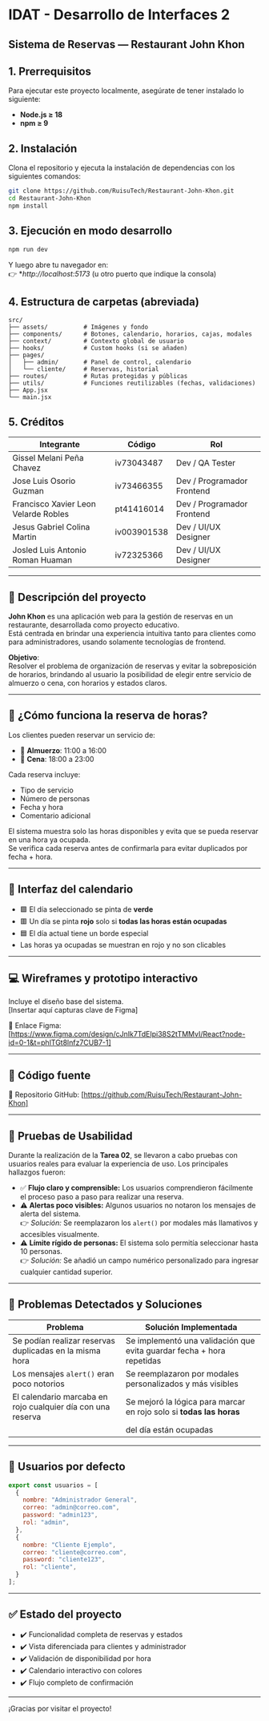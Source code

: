 # IDAT - Desarrollo de Interfaces 2  
## Sistema de Reservas — Restaurant John Khon

## 1. Prerrequisitos
Para ejecutar este proyecto localmente, asegúrate de tener instalado lo siguiente:

- **Node.js ≥ 18**
- **npm ≥ 9**

## 2. Instalación
Clona el repositorio y ejecuta la instalación de dependencias con los siguientes comandos:

```bash
git clone https://github.com/RuisuTech/Restaurant-John-Khon.git
cd Restaurant-John-Khon
npm install
```

## 3. Ejecución en modo desarrollo

```bash
npm run dev
```

Y luego abre tu navegador en:  
👉 **http://localhost:5173* (u otro puerto que indique la consola)

## 4. Estructura de carpetas (abreviada)

```
src/
├── assets/          # Imágenes y fondo
├── components/      # Botones, calendario, horarios, cajas, modales
├── context/         # Contexto global de usuario
├── hooks/           # Custom hooks (si se añaden)
├── pages/
│   ├── admin/       # Panel de control, calendario
│   └── cliente/     # Reservas, historial
├── routes/          # Rutas protegidas y públicas
├── utils/           # Funciones reutilizables (fechas, validaciones)
├── App.jsx
└── main.jsx
```

## 5. Créditos

| Integrante                             | Código      | Rol                         |
|----------------------------------------|-------------|-----------------------------|
| Gissel Melani Peña Chavez              | iv73043487  | Dev / QA Tester             |
| Jose Luis Osorio Guzman                | iv73466355  | Dev / Programador Frontend  |
| Francisco Xavier Leon Velarde Robles   | pt41416014  | Dev / Programador Frontend  |
| Jesus Gabriel Colina Martin            | iv003901538 | Dev / UI/UX Designer        |
| Josled Luis Antonio Roman Huaman       | iv72325366  | Dev / UI/UX Designer        |

---

## 📌 Descripción del proyecto

**John Khon** es una aplicación web para la gestión de reservas en un restaurante, desarrollada como proyecto educativo.  
Está centrada en brindar una experiencia intuitiva tanto para clientes como para administradores, usando solamente tecnologías de frontend.

**Objetivo**:  
Resolver el problema de organización de reservas y evitar la sobreposición de horarios, brindando al usuario la posibilidad de elegir entre servicio de almuerzo o cena, con horarios y estados claros.

---

## 🎯 ¿Cómo funciona la reserva de horas?

Los clientes pueden reservar un servicio de:

- 🥗 **Almuerzo**: 11:00 a 16:00
- 🌙 **Cena**: 18:00 a 23:00

Cada reserva incluye:

- Tipo de servicio
- Número de personas
- Fecha y hora
- Comentario adicional

El sistema muestra solo las horas disponibles y evita que se pueda reservar en una hora ya ocupada.  
Se verifica cada reserva antes de confirmarla para evitar duplicados por fecha + hora.

---

## 📅 Interfaz del calendario

- 🟩 El día seleccionado se pinta de **verde**
- 🟥 Un día se pinta **rojo** solo si **todas las horas están ocupadas**
- 🟦 El día actual tiene un borde especial
- Las horas ya ocupadas se muestran en rojo y no son clicables

---

## 💻 Wireframes y prototipo interactivo

Incluye el diseño base del sistema.  
[Insertar aquí capturas clave de Figma]

🔗 Enlace Figma: [https://www.figma.com/design/cJnIk7TdEIpi38S2tTMMvI/React?node-id=0-1&t=phlTGt8lnfz7CUB7-1]

---

## 💾 Código fuente

🔗 Repositorio GitHub: [https://github.com/RuisuTech/Restaurant-John-Khon]

---

## 🧪 Pruebas de Usabilidad

Durante la realización de la **Tarea 02**, se llevaron a cabo pruebas con usuarios reales para evaluar la experiencia de uso. Los principales hallazgos fueron:

- ✅ **Flujo claro y comprensible:** Los usuarios comprendieron fácilmente el proceso paso a paso para realizar una reserva.
- ⚠️ **Alertas poco visibles:** Algunos usuarios no notaron los mensajes de alerta del sistema.  
  👉 *Solución:* Se reemplazaron los `alert()` por modales más llamativos y accesibles visualmente.
- ⚠️ **Límite rígido de personas:** El sistema solo permitía seleccionar hasta 10 personas.  
  👉 *Solución:* Se añadió un campo numérico personalizado para ingresar cualquier cantidad superior.

---

## 🐛 Problemas Detectados y Soluciones

| Problema                                                      | Solución Implementada                                                 |
|---------------------------------------------------------------|------------------------------------------------------------------------|
| Se podían realizar reservas duplicadas en la misma hora       | Se implementó una validación que evita guardar fecha + hora repetidas |
| Los mensajes `alert()` eran poco notorios                     | Se reemplazaron por modales personalizados y más visibles             |
| El calendario marcaba en rojo cualquier día con una reserva   | Se mejoró la lógica para marcar en rojo solo si **todas las horas**   |
|                                                               | del día están ocupadas                                                |

---

## 🔐 Usuarios por defecto

```js
export const usuarios = [
  {
    nombre: "Administrador General",
    correo: "admin@correo.com",
    password: "admin123",
    rol: "admin",
  },
  {
    nombre: "Cliente Ejemplo",
    correo: "cliente@correo.com",
    password: "cliente123",
    rol: "cliente",
  }
];
```

---

## ✅ Estado del proyecto

- ✔️ Funcionalidad completa de reservas y estados
- ✔️ Vista diferenciada para clientes y administrador
- ✔️ Validación de disponibilidad por hora
- ✔️ Calendario interactivo con colores
- ✔️ Flujo completo de confirmación

---

¡Gracias por visitar el proyecto!
